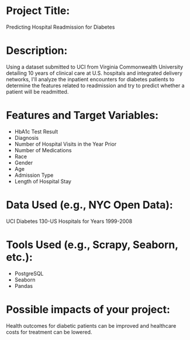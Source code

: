 # Project Title:
Predicting Hospital Readmission for Diabetes
# Description:
Using a dataset submitted to UCI from Virginia Commonwealth University detailing 10 years of clinical care at U.S. hospitals and integrated delivery networks, I'll analyze the inpatient encounters for diabetes patients to determine the features related to readmission and try to predict whether a patient will be readmitted.
# Features and Target Variables:
* HbA1c Test Result
* Diagnosis
* Number of Hospital Visits in the Year Prior
* Number of Medications
* Race
* Gender
* Age
* Admission Type
* Length of Hospital Stay
# Data Used (e.g., NYC Open Data):
UCI Diabetes 130-US Hospitals for Years 1999-2008
# Tools Used (e.g., Scrapy, Seaborn, etc.):
* PostgreSQL
* Seaborn
* Pandas
# Possible impacts of your project:
Health outcomes for diabetic patients can be improved and healthcare costs for treatment can be lowered.
